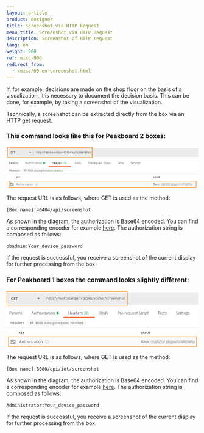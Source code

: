 ```yaml
---
layout: article
product: designer
title: Screenshot via HTTP Request
menu_title: Screenshot via HTTP Request
description: Screenshot of HTTP request
lang: en
weight: 900
ref: misc-900
redirect_from:
  - /misc/09-en-screenshot.html
---
```


If, for example, decisions are made on the shop floor on the basis of a visualization, it is necessary to document the decision basis.
This can be done, for example, by taking a screenshot of the visualization.

Technically, a screenshot can be extracted directly from the box via an HTTP get request.

### This command looks like this for Peakboard 2 boxes:


![HTTP Get Request](/assets/images/misc/Screenshot/Screenshot02.png)

The request URL is as follows, where GET is used as the method:

```
[Box name]:40404/api/screenshot
```

As shown in the diagram, the authorization is Base64 encoded. You can find a corresponding encoder for example [here](https://www.base64encode.org/). 
The authorization string is composed as follows:

```
pbadmin:Your_device_password
```

If the request is successful, you receive a screenshot of the current display for further processing from the box.


### For Peakboard 1 boxes the command looks slightly different:


![HTTP Get Request](/assets/images/misc/Screenshot/Screenshot01.png)

The request URL is as follows, where GET is used as the method:

```
[Box name]:8080/api/iot/screenshot
```

As shown in the diagram, the authorization is Base64 encoded. You can find a corresponding encoder for example [here](https://www.base64encode.org/). 
The authorization string is composed as follows:

```
Administrator:Your_device_password
```

If the request is successful, you receive a screenshot of the current display for further processing from the box.